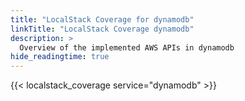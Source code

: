 ```yaml
---
title: "LocalStack Coverage for dynamodb"
linkTitle: "LocalStack Coverage dynamodb"
description: >
  Overview of the implemented AWS APIs in dynamodb
hide_readingtime: true
---
```


{{< localstack_coverage service="dynamodb" >}}

